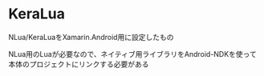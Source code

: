 ﻿KeraLua
=======

NLua/KeraLuaをXamarin.Android用に設定したもの

NLua用のLuaが必要なので、ネイティブ用ライブラリをAndroid-NDKを使って本体のプロジェクトにリンクする必要がある